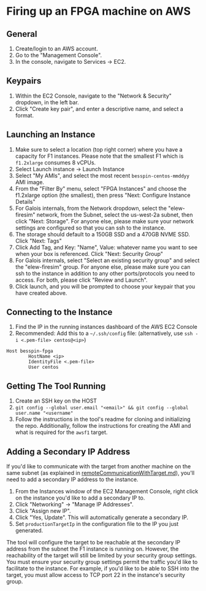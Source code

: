 # Firing up an FPGA machine on AWS

## General

1. Create/login to an AWS account.
2. Go to the "Management Console".
3. In the console, navigate to Services -> EC2.

## Keypairs

1. Within the EC2 Console, navigate to the "Network & Security" dropdown, in the left bar. 
2. Click "Create key pair", and enter a descriptive name, and select a format.

## Launching an Instance

1. Make sure to select a location (top right corner) where you have a capacity for F1 instances. Please note that the smallest F1 which is `f1.2xlarge` consumes 8 vCPUs.
2. Select Launch instance -> Launch Instance
3. Select "My AMIs", and select the most recent `besspin-centos-mmddyy` AMI image.
4. From the "Filter By" menu, select "FPGA Instances" and choose the f1.2xlarge option (the smallest), then press "Next: Configure Instance Details"
5. For Galois internals, from the Network dropdown, select the "elew-firesim" network, from the Subnet, select the us-west-2a subnet, then click "Next: Storage". For anyone else, please make sure your network settings are configured so that you can ssh to the instance.
6. The storage should default to a 150GB SSD and a 470GB NVME SSD. Click "Next: Tags"
7. Click Add Tag, and Key: "Name", Value: whatever name you want to see when your box is referenced. Click "Next: Security Group"
8. For Galois internals, select "Select an existing security group" and select the "elew-firesim" group. For anyone else, please make sure you can ssh to the instance in addition to any other ports/protocols you need to access. For both, please click "Review and Launch".
9. Click launch, and you will be prompted to choose your keypair that you have created above.

## Connecting to the Instance

1. Find the IP in the running instances dashboard of the AWS EC2 Console
2. Recommended: Add this to a `~/.ssh/config` file: (alternatively, use `ssh -i <.pem-file> centos@<ip>`)
```
Host besspin-fpga
        HostName <ip>
        IdentityFile <.pem-file>
        User centos
```

## Getting The Tool Running

1. Create an SSH key on the HOST
2. `git config --global user.email "<email>" && git config --global user.name "<username"`
3. Follow the instructions in the tool's readme for cloning and initializing the repo. Additionally, follow the instructions for creating the AMI and what is required for the `awsf1` target.

## Adding a Secondary IP Address

If you'd like to communicate with the target from another machine on the same
subnet (as explained in [remoteCommunicationWithTarget.md](./remoteCommunicationWithTarget.md)), you'll need to add a secondary IP address to the instance. 

1. From the Instances window of the EC2 Management Console, right click on the
   instance you'd like to add a secondary IP to.
2. Click "Networking" -> "Manage IP Addresses".
3. Click "Assign new IP".
4. Click "Yes, Update".  This will automatically generate a secondary IP.
5. Set `productionTargetIp` in the configuration file to the IP you just generated.

The tool will configure the target to be reachable at the secondary IP address from
the subnet the F1 instance is running on. However, the reachability of the
target will still be limited by your security group settings. You must ensure
your security group settings permit the traffic you'd like to facilitate to the
instance.  For example, if you'd like to be able to SSH into the target, you
must allow access to TCP port 22 in the instance's security group.


